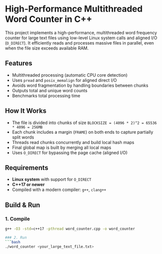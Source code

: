 # High-Performance Multithreaded Word Counter in C++

This project implements a high-performance, multithreaded word frequency counter for large text files using low-level Linux system calls and aligned I/O (`O_DIRECT`). It efficiently reads and processes massive files in parallel, even when the file size exceeds available RAM.

## Features

- Multithreaded processing (automatic CPU core detection)
- Uses `pread` and `posix_memalign` for aligned direct I/O
- Avoids word fragmentation by handling boundaries between chunks
- Outputs total and unique word counts
- Benchmarks total processing time

## How It Works

- The file is divided into chunks of size `BLOCKSIZE = (4096 * 2)^2 = 65536 * 4096 = 256MB`
- Each chunk includes a margin (`FRAME`) on both ends to capture partially split words
- Threads read chunks concurrently and build local hash maps
- Final global map is built by merging all local maps
- Uses `O_DIRECT` for bypassing the page cache (aligned I/O)

## Requirements

- **Linux system** with support for `O_DIRECT`
- **C++17 or newer**
- Compiled with a modern compiler: `g++`, `clang++`

## Build & Run

### 1. Compile

```bash
g++ -O3 -std=c++17 -pthread word_counter.cpp -o word_counter

### 2. Run
```bash
./word_counter <your_large_text_file.txt>
